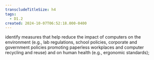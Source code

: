 ```yaml
---
transcludeTitleSize: h4
tags:
  - D1.2
created: 2024-10-07T06:52:18.000-0400
---
```

identify measures that help reduce the impact of computers on the environment (e.g., lab regulations, school policies, corporate and government policies promoting paperless workplaces and computer recycling and reuse) and on human health (e.g., ergonomic standards);